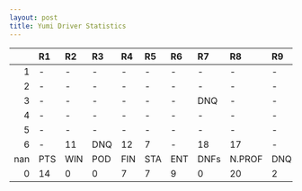 ```yaml
---
layout: post 
title: Yumi Driver Statistics
--- 
```


|     | R1   | R2   | R3   | R4   | R5   | R6   | R7   | R8     | R9   | R10   | R11   | R12   | Points   | Pos   |
|----:|:-----|:-----|:-----|:-----|:-----|:-----|:-----|:-------|:-----|:------|:------|:------|:---------|:------|
|   1 | -    | -    | -    | -    | -    | -    | -    | -      | -    | -     | -     | -     | 17.0     | 18.0  |
|   2 | -    | -    | -    | -    | -    | -    | -    | -      | -    | -     | -     | -     | 158.0    | 1.0   |
|   3 | -    | -    | -    | -    | -    | -    | DNQ  | -      | -    | -     | -     | -     | 157.0    | 2.0   |
|   4 | -    | -    | -    | -    | -    | -    | -    | -      | -    | -     | -     | -     | 88.0     | 5.0   |
|   5 | -    | -    | -    | -    | -    | -    | -    | -      | -    | -     | 6     | 9     | 106.0    | 2.0   |
|   6 | -    | 11   | DNQ  | 12   | 7    | -    | 18   | 17     | -    | nan   | nan   | nan   | 78.0     | 6.0   |
| nan | PTS  | WIN  | POD  | FIN  | STA  | ENT  | DNFs | N.PROF | DNQ  | %FIN  | PPR   | BST   | CHA      | RNK   |
|   0 | 14   | 0    | 0    | 7    | 7    | 9    | 0    | 20     | 2    | 100.0 | 1.56  | 6     | 0.0      | 42.0  |